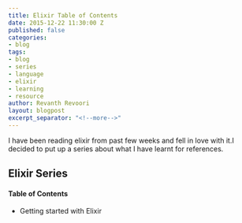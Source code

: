 ```yaml
---
title: Elixir Table of Contents
date: 2015-12-22 11:30:00 Z
published: false
categories:
- blog
tags:
- blog
- series
- language
- elixir
- learning
- resource
author: Revanth Revoori
layout: blogpost
excerpt_separator: "<!--more-->"
---
```


I have been reading elixir from past few weeks and fell in love with it.I decided to put up a series about what I have learnt for references.

<!--more-->

## Elixir Series

#### Table of Contents

- Getting started with Elixir
